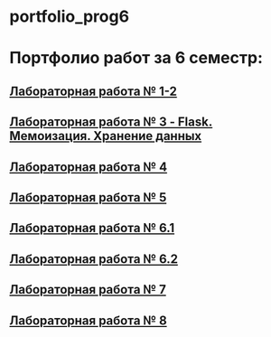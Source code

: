 # portfolio_prog6
# Портфолио работ за 6 семестр:
## [Лабораторная работа № 1-2](https://replit.com/@pipipupurrrrrr/lr-1-2-prog-6#main.py)
## [Лабораторная работа № 3 -  Flask. Мемоизация. Хранение данных](https://replit.com/@pipipupurrrrrr/sem6-lr3)
## [Лабораторная работа № 4](https://colab.research.google.com/drive/1K7PDse2TJMIvwTfwY8VphkhLtZJy_gbV?usp=sharing)
## [Лабораторная работа № 5](https://colab.research.google.com/drive/1K7PDse2TJMIvwTfwY8VphkhLtZJy_gbV?usp=sharing)
## [Лабораторная работа № 6.1](https://colab.research.google.com/drive/1rmWsMjoyhRJteFC_Kn2J0kWNuinBgGjP?usp=sharing)
## [Лабораторная работа № 6.2](https://colab.research.google.com/drive/1yhHRFZIrAq0hED_C5CjkAr8MVrKAvGut?usp=sharing)
## [Лабораторная работа № 7](https://colab.research.google.com/drive/1BsuqpgznKPoguTHZjmUmJCeD-VRt0XCC?usp=sharing)
## [Лабораторная работа № 8](https://docs.google.com/document/d/1t-fpYi8wXcCtiq2HC-QHja9leujA-b4FsR7VZ4Sz0aA/edit?usp=sharing)
